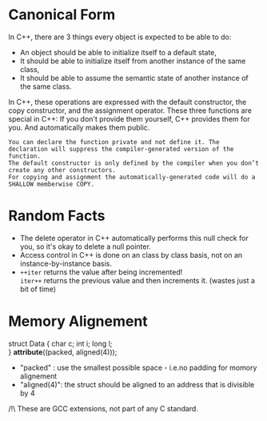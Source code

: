 
# Canonical Form

In C++, there are 3 things every object is expected to be able to do:
 - An object should be able to initialize itself to a default state,
 - It should be able to initialize itself from another instance of the same class,
 - It should be able to assume the semantic state of another instance of the same class. 

In C++, these operations are expressed with the default constructor, the copy constructor, and the assignment operator.
These three functions are special in C++: If you don't provide them yourself, C++ provides them for you. And automatically makes them public.

	You can declare the function private and not define it. The declaration will suppress the compiler-generated version of the function.
	The default constructor is only defined by the compiler when you don’t create any other constructors.
	For copying and assignment the automatically-generated code will do a SHALLOW memberwise COPY.

# Random Facts

- The delete operator in C++ automatically performs this null check for you, so it's okay to delete a null pointer. 
- Access control in C++ is done on an class by class basis, not on an instance-by-instance basis.
- `++iter` returns the value after being incremented!  
`iter++` returns the previous value and then increments it. (wastes
just a bit of time)

# Memory Alignement


struct Data
{
	char	c;
	int		i;
	long	l;	
} __attribute__((packed, aligned(4)));

 - "packed"    : use the smallest possible space - i.e.no  padding for momory alignement
 - "aligned(4)": the struct should be aligned to an address that is divisible by 4

 /!\ These are GCC extensions, not part of any C standard.

